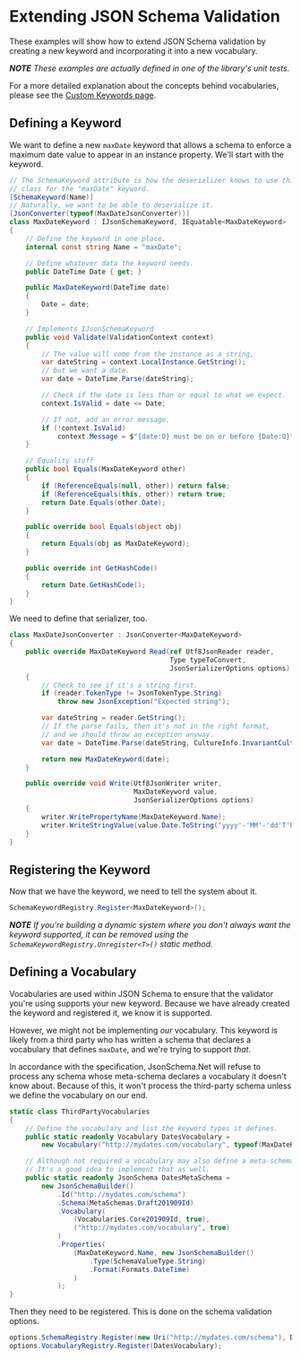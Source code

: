 # Extending JSON Schema Validation

These examples will show how to extend JSON Schema validation by creating a new keyword and incorporating it into a new vocabulary.

***NOTE** These examples are actually defined in one of the library's unit tests.*

For a more detailed explanation about the concepts behind vocabularies, please see the [Custom Keywords page](../usage/schema-keywords.md).

## Defining a Keyword

We want to define a new `maxDate` keyword that allows a schema to enforce a maximum date value to appear in an instance property.  We'll start with the keyword.

```c#
// The SchemaKeyword attribute is how the deserializer knows to use this
// class for the "maxDate" keyword.
[SchemaKeyword(Name)]
// Naturally, we want to be able to deserialize it.
[JsonConverter(typeof(MaxDateJsonConverter))]
class MaxDateKeyword : IJsonSchemaKeyword, IEquatable<MaxDateKeyword>
{
    // Define the keyword in one place.
    internal const string Name = "maxDate";

    // Define whatever data the keyword needs.
    public DateTime Date { get; }

    public MaxDateKeyword(DateTime date)
    {
        Date = date;
    }

    // Implements IJsonSchemaKeyword
    public void Validate(ValidationContext context)
    {
        // The value will come from the instance as a string,
        var dateString = context.LocalInstance.GetString();
        // but we want a date.
        var date = DateTime.Parse(dateString);

        // Check if the date is less than or equal to what we expect.
        context.IsValid = date <= Date;

        // If not, add an error message.
        if (!context.IsValid)
            context.Message = $"{date:O} must be on or before {Date:O}";
    }

    // Equality stuff
    public bool Equals(MaxDateKeyword other)
    {
        if (ReferenceEquals(null, other)) return false;
        if (ReferenceEquals(this, other)) return true;
        return Date.Equals(other.Date);
    }

    public override bool Equals(object obj)
    {
        return Equals(obj as MaxDateKeyword);
    }

    public override int GetHashCode()
    {
        return Date.GetHashCode();
    }
}
```

We need to define that serializer, too.

```c#
class MaxDateJsonConverter : JsonConverter<MaxDateKeyword>
{
    public override MaxDateKeyword Read(ref Utf8JsonReader reader,
                                        Type typeToConvert,
                                        JsonSerializerOptions options)
    {
        // Check to see if it's a string first.
        if (reader.TokenType != JsonTokenType.String)
            throw new JsonException("Expected string");

        var dateString = reader.GetString();
        // If the parse fails, then it's not in the right format,
        // and we should throw an exception anyway.
        var date = DateTime.Parse(dateString, CultureInfo.InvariantCulture, DateTimeStyles.AssumeUniversal);

        return new MaxDateKeyword(date);
    }

    public override void Write(Utf8JsonWriter writer,
                               MaxDateKeyword value,
                               JsonSerializerOptions options)
    {
        writer.WritePropertyName(MaxDateKeyword.Name);
        writer.WriteStringValue(value.Date.ToString("yyyy'-'MM'-'dd'T'HH':'mm':'ssK"));
    }
}
```

## Registering the Keyword

Now that we have the keyword, we need to tell the system about it.

```c#
SchemaKeywordRegistry.Register<MaxDateKeyword>();
```

***NOTE** If you're building a dynamic system where you don't always want the keyword supported, it can be removed using the `SchemaKeywordRegistry.Unregister<T>()` static method.*

## Defining a Vocabulary

Vocabularies are used within JSON Schema to ensure that the validator you're using supports your new keyword.  Because we have already created the keyword and registered it, we know it is supported.

However, we might not be implementing _our_ vocabulary.  This keyword is likely from a third party who has written a schema that declares a vocabulary that defines `maxDate`, and we're trying to support _that_.

In accordance with the specification, JsonSchema<nsp>.Net will refuse to process any schema whose meta-schema declares a vocabulary it doesn't know about.  Because of this, it won't process the third-party schema unless we define the vocabulary on our end.

```c#
static class ThirdPartyVocabularies
{
    // Define the vocabulary and list the keyword types it defines.
    public static readonly Vocabulary DatesVocabulary =
        new Vocabulary("http://mydates.com/vocabulary", typeof(MaxDateKeyword));

    // Although not required a vocabulary may also define a meta-schema.
    // It's a good idea to implement that as well.
    public static readonly JsonSchema DatesMetaSchema =
        new JsonSchemaBuilder()
            .Id("http://mydates.com/schema")
            .Schema(MetaSchemas.Draft201909Id)
            .Vocabulary(
                (Vocabularies.Core201909Id, true),
                ("http://mydates.com/vocabulary", true)
            )
            .Properties(
                (MaxDateKeyword.Name, new JsonSchemaBuilder()
                    .Type(SchemaValueType.String)
                    .Format(Formats.DateTime)
                )
            );
}
```

Then they need to be registered.  This is done on the schema validation options.

```c#
options.SchemaRegistry.Register(new Uri("http://mydates.com/schema"), DatesMetaSchema);
options.VocabularyRegistry.Register(DatesVocabulary);
```